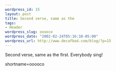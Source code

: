 ```yaml
--- 
wordpress_id: 15
layout: post
title: Second verse, same as the
tags: 
- Header
wordpress_slug: ooooco
wordpress_date: "2002-02-24T05:16:10-05:00"
wordpress_url: http://www.decafbad.com/blog/?p=15
---
```

Second verse, same as the first.  Everybody sing!
<!--more-->
shortname=ooooco
